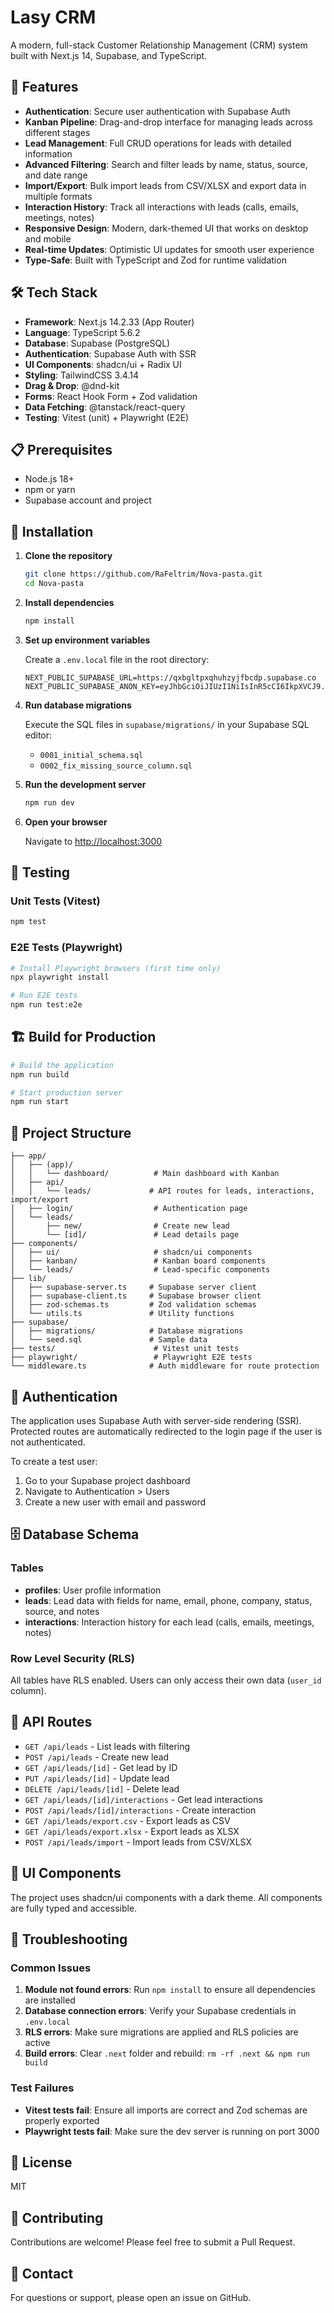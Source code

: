# Lasy CRM

A modern, full-stack Customer Relationship Management (CRM) system built with Next.js 14, Supabase, and TypeScript.

## 🚀 Features

- **Authentication**: Secure user authentication with Supabase Auth
- **Kanban Pipeline**: Drag-and-drop interface for managing leads across different stages
- **Lead Management**: Full CRUD operations for leads with detailed information
- **Advanced Filtering**: Search and filter leads by name, status, source, and date range
- **Import/Export**: Bulk import leads from CSV/XLSX and export data in multiple formats
- **Interaction History**: Track all interactions with leads (calls, emails, meetings, notes)
- **Responsive Design**: Modern, dark-themed UI that works on desktop and mobile
- **Real-time Updates**: Optimistic UI updates for smooth user experience
- **Type-Safe**: Built with TypeScript and Zod for runtime validation

## 🛠️ Tech Stack

- **Framework**: Next.js 14.2.33 (App Router)
- **Language**: TypeScript 5.6.2
- **Database**: Supabase (PostgreSQL)
- **Authentication**: Supabase Auth with SSR
- **UI Components**: shadcn/ui + Radix UI
- **Styling**: TailwindCSS 3.4.14
- **Drag & Drop**: @dnd-kit
- **Forms**: React Hook Form + Zod validation
- **Data Fetching**: @tanstack/react-query
- **Testing**: Vitest (unit) + Playwright (E2E)

## 📋 Prerequisites

- Node.js 18+ 
- npm or yarn
- Supabase account and project

## 🔧 Installation

1. **Clone the repository**
   ```bash
   git clone https://github.com/RaFeltrim/Nova-pasta.git
   cd Nova-pasta
   ```

2. **Install dependencies**
   ```bash
   npm install
   ```

3. **Set up environment variables**
   
   Create a `.env.local` file in the root directory:
   ```env
   NEXT_PUBLIC_SUPABASE_URL=https://qxbgltpxqhuhzyjfbcdp.supabase.co
   NEXT_PUBLIC_SUPABASE_ANON_KEY=eyJhbGciOiJIUzI1NiIsInR5cCI6IkpXVCJ9.eyJpc3MiOiJzdXBhYmFzZSIsInJlZiI6InF4YmdsdHB4cWh1aHp5amZiY2RwIiwicm9sZSI6InNlcnZpY2Vfcm9sZSIsImlhdCI6MTc2MDc3MDM3MSwiZXhwIjoyMDc2MzQ2MzcxfQ.MIpiv8UrBTtba3pJXlxVLbqRCeD4SuMYGb3DwOjWA5U
   ```

4. **Run database migrations**
   
   Execute the SQL files in `supabase/migrations/` in your Supabase SQL editor:
   - `0001_initial_schema.sql`
   - `0002_fix_missing_source_column.sql`

5. **Run the development server**
   ```bash
   npm run dev
   ```

6. **Open your browser**
   
   Navigate to [http://localhost:3000](http://localhost:3000)

## 🧪 Testing

### Unit Tests (Vitest)
```bash
npm test
```

### E2E Tests (Playwright)
```bash
# Install Playwright browsers (first time only)
npx playwright install

# Run E2E tests
npm run test:e2e
```

## 🏗️ Build for Production

```bash
# Build the application
npm run build

# Start production server
npm run start
```

## 📁 Project Structure

```
├── app/
│   ├── (app)/
│   │   └── dashboard/          # Main dashboard with Kanban
│   ├── api/
│   │   └── leads/             # API routes for leads, interactions, import/export
│   ├── login/                  # Authentication page
│   └── leads/
│       ├── new/                # Create new lead
│       └── [id]/               # Lead details page
├── components/
│   ├── ui/                     # shadcn/ui components
│   ├── kanban/                 # Kanban board components
│   └── leads/                  # Lead-specific components
├── lib/
│   ├── supabase-server.ts     # Supabase server client
│   ├── supabase-client.ts     # Supabase browser client
│   ├── zod-schemas.ts         # Zod validation schemas
│   └── utils.ts               # Utility functions
├── supabase/
│   ├── migrations/            # Database migrations
│   └── seed.sql               # Sample data
├── tests/                      # Vitest unit tests
├── playwright/                 # Playwright E2E tests
└── middleware.ts              # Auth middleware for route protection
```

## 🔐 Authentication

The application uses Supabase Auth with server-side rendering (SSR). Protected routes are automatically redirected to the login page if the user is not authenticated.

To create a test user:
1. Go to your Supabase project dashboard
2. Navigate to Authentication > Users
3. Create a new user with email and password

## 🗄️ Database Schema

### Tables

- **profiles**: User profile information
- **leads**: Lead data with fields for name, email, phone, company, status, source, and notes
- **interactions**: Interaction history for each lead (calls, emails, meetings, notes)

### Row Level Security (RLS)

All tables have RLS enabled. Users can only access their own data (`user_id` column).

## 📝 API Routes

- `GET /api/leads` - List leads with filtering
- `POST /api/leads` - Create new lead
- `GET /api/leads/[id]` - Get lead by ID
- `PUT /api/leads/[id]` - Update lead
- `DELETE /api/leads/[id]` - Delete lead
- `GET /api/leads/[id]/interactions` - Get lead interactions
- `POST /api/leads/[id]/interactions` - Create interaction
- `GET /api/leads/export.csv` - Export leads as CSV
- `GET /api/leads/export.xlsx` - Export leads as XLSX
- `POST /api/leads/import` - Import leads from CSV/XLSX

## 🎨 UI Components

The project uses shadcn/ui components with a dark theme. All components are fully typed and accessible.

## 🐛 Troubleshooting

### Common Issues

1. **Module not found errors**: Run `npm install` to ensure all dependencies are installed
2. **Database connection errors**: Verify your Supabase credentials in `.env.local`
3. **RLS errors**: Make sure migrations are applied and RLS policies are active
4. **Build errors**: Clear `.next` folder and rebuild: `rm -rf .next && npm run build`

### Test Failures

- **Vitest tests fail**: Ensure all imports are correct and Zod schemas are properly exported
- **Playwright tests fail**: Make sure the dev server is running on port 3000

## 📄 License

MIT

## 🤝 Contributing

Contributions are welcome! Please feel free to submit a Pull Request.

## 📧 Contact

For questions or support, please open an issue on GitHub.
